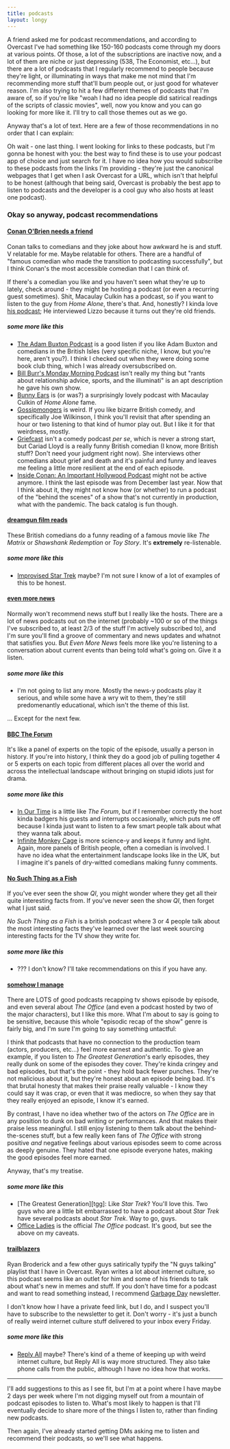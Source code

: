 ```yaml
---
title: podcasts
layout: longy
---
```


A friend asked me for podcast recommendations, and according to Overcast I've had something like 150-160 podcasts come through my doors at various points. Of those, a lot of the subscriptions are inactive now, and a lot of them are niche or just depressing (538, The Economist, etc...), but there are a lot of podcasts that I regularly recommend to people because they're light, or illuminating in ways that make me not mind that I'm recommending more stuff that'll bum people out, or just good for whatever reason. I'm also trying to hit a few different themes of podcasts that I'm aware of, so if you're like "woah I had no idea people did satirical readings of the scripts of classic movies", well, now you know and you can go looking for more like it. I'll try to call those themes out as we go.

Anyway that's a lot of text. Here are a few of those recommendations in no order that I can explain:

Oh wait - one last thing. I went looking for links to these podcasts, but I'm gonna be honest with you: the best way to find these is to use your podcast app of choice and just search for it. I have no idea how you would subscribe to these podcasts from the links I'm providing - they're just the canonical webpages that I get when I ask Overcast for a URL, which isn't that helpful to be honest (although that being said, Overcast is probably the best app to listen to podcasts and the developer is a cool guy who also hosts at least one podcast).

### Okay so anyway, podcast recommendations

#### [Conan O'Brien needs a friend][conaf]

Conan talks to comedians and they joke about how awkward he is and stuff. V relatable for me. Maybe relatable for others. There are a handful of "famous comedian who made the transition to podcasting successfully", but I think Conan's the most accessible comedian that I can think of.

If there's a comedian you like and you haven't seen what they're up to lately, check around - they might be hosting a podcast (or even a recurring guest sometimes). Shit, Macaulay Culkin has a podcast, so if you want to listen to the guy from _Home Alone_, there's that. And, honestly? I kinda love [his podcast][be]; He interviewed Lizzo because it turns out they're old friends.

##### some more like this
- [The Adam Buxton Podcast][tabp] is a good listen if you like Adam Buxton and comedians in the British Isles (very specific niche, I know, but you're here, aren't you?). I think I checked out when they were doing some book club thing, which I was already oversubscribed on.
- [Bill Burr's Monday Morning Podcast][bbmmp] isn't really my thing but "rants about relationship advice, sports, and the illuminati" is an apt description he gave his own show.
- [Bunny Ears][be] is (or was?) a surprisingly lovely podcast with Macaulay Culkin of _Home Alone_ fame.
- [Gossipmongers][gm] is weird. If you like bizarre British comedy, and specifically Joe Wilkinson, I think you'll revisit that after spending an hour or two listening to that kind of humor play out. But I like it for that weirdness, mostly.
- [Griefcast][gfc] isn't a comedy podcast *per se*, which is never a strong start, but Cariad Lloyd is a really funny British comedian (I know, more British stuff? Don't need your judgment right now). She interviews other comedians about grief and death and it's painful and funny and leaves me feeling a little more resilient at the end of each episode.
- [Inside Conan: An Important Hollywood Podcast][icaihp] might not be active anymore. I think the last episode was from December last year. Now that I think about it, they might not know how (or whether) to run a podcast of the "behind the scenes" of a show that's not currently in production, what with the pandemic. The back catalog is fun though.

#### [dreamgun film reads][dfr]

These British comedians do a funny reading of a famous movie like _The Matrix_ or _Shawshank Redemption_ or _Toy Story_. It's **extremely** re-listenable.

##### some more like this
- [Improvised Star Trek][ist] maybe? I'm not sure I know of a lot of examples of this to be honest.

#### [even more news][emn]

Normally won't recommend news stuff but I really like the hosts. There are a lot of news podcasts out on the internet (probably ~100 or so of the things I've subscribed to, at least 2/3 of the stuff I'm actively subscribed to), and I'm sure you'll find a groove of commentary and news updates and whatnot that satisfies you. But _Even More News_ feels more like you're listening to a conversation about current events than being told what's going on. Give it a listen.

##### some more like this
- I'm not going to list any more. Mostly the news-y podcasts play it serious, and while some have a wry wit to them, they're still predomenantly educational, which isn't the theme of this list.

... Except for the next few.

#### [BBC The Forum][bbctf]

It's like a panel of experts on the topic of the episode, usually a person in history. If you're into history, I think they do a good job of pulling together 4 or 5 experts on each topic from different places all over the world and across the intellectual landscape without bringing on stupid idiots just for drama.

##### some more like this
- [In Our Time][iot] is a little like _The Forum_, but if I remember correctly the host kinda badgers his guests and interrupts occasionally, which puts me off because I kinda just want to listen to a few smart people talk about what they wanna talk about.
- [Infinite Monkey Cage][imc] is more science-y and keeps it funny and light. Again, more panels of British people, often a comedian is involved. I have no idea what the entertainment landscape looks like in the UK, but I imagine it's panels of dry-witted comedians making funny comments.

#### [No Such Thing as a Fish][nstaaf]

If you've ever seen the show _QI_, you might wonder where they get all their quite interesting facts from. If you've never seen the show _QI_, then forget what I just said.

_No Such Thing as a Fish_ is a british podcast where 3 or 4 people talk about the most interesting facts they've learned over the last week sourcing interesting facts for the TV show they write for.

##### some more like this
- ??? I don't know? I'll take recommendations on this if you have any.

#### [somehow I manage][sim]

There are LOTS of good podcasts recapping tv shows episode by episode, and even several about _The Office_ (and even a podcast hosted by two of the major characters), but I like this more. What I'm about to say is going to be sensitive, because this whole "episodic recap of the show" genre is fairly big, and I'm sure I'm going to say something untactful:

I think that podcasts that have no connection to the production team (actors, producers, etc...) feel more earnest and authentic. To give an example, if you listen to _The Greatest Generation_'s early episodes, they really dunk on some of the episodes they cover. They're kinda cringey and bad episodes, but that's the point - they hold back fewer punches. They're not malicious about it, but they're honest about an episode being bad. It's that brutal honesty that makes their praise really valuable - I know they could say it was crap, or even that it was mediocre, so when they say that they really enjoyed an episode, I know it's earned.

By contrast, I have no idea whether two of the actors on _The Office_ are in any position to dunk on bad writing or performances. And that makes their praise less meaningful. I still enjoy listening to them talk about the behind-the-scenes stuff, but a few really keen fans of _The Office_ with strong positive *and* negative feelings about various episodes seem to come across as deeply genuine. They hated that one episode everyone hates, making the good episodes feel more earned.

Anyway, that's my treatise.

##### some more like this
- [The Greatest Generation][tgg]: Like _Star Trek_? You'll love this. Two guys who are a little bit embarrassed to have a podcast about _Star Trek_ have several podcasts about _Star Trek_. Way to go, guys.
- [Office Ladies][ol] is the official _The Office_ podcast. It's good, but see the above on my caveats.

#### [trailblazers][tb]

Ryan Broderick and a few other guys satirically typify the "N guys talking" playlist that I have in Overcast. Ryan writes a lot about internet culture, so this podcast seems like an outlet for him and some of his friends to talk about what's new in memes and stuff. If you don't have time for a podcast and want to read something instead, I recommend [Garbage Day][gd] newsletter.

I don't know how I have a private feed link, but I do, and I suspect you'll have to subscribe to the newsletter to get it. Don't worry - it's just a bunch of really weird internet culture stuff delivered to your inbox every Friday.

##### some more like this
- [Reply All][ra] maybe? There's kind of a theme of keeping up with weird internet culture, but Reply All is way more structured. They also take phone calls from the public, although I have no idea how that works.

---

I'll add suggestions to this as I see fit, but I'm at a point where I have maybe 2 days per week where I'm not digging myself out from a mountain of podcast episodes to listen to. What's most likely to happen is that I'll eventually decide to share more of the things I listen to, rather than finding new podcasts.

Then again, I've already started getting DMs asking me to listen and recommend their podcasts, so we'll see what happens.


[conaf]: https://www.earwolf.com/show/conan-obrien/
[dfr]: https://www.patreon.com/dreamgun
[emn]: https://www.youtube.com/channel/UCvlj0IzjSnNoduQF0l3VGng
[bbctf]: https://www.bbc.co.uk/programmes/p004kln9
[nstaaf]: https://audioboom.com/channel/nosuchthingasafish
[sim]: https://www.theincomparable.com/sim/
[tb]: https://garbageday.substack.com/podcast
[be]: http://bit.ly/bunnyearspodcast
[gd]: https://garbageday.substack.com/
[tabp]: http://adam-buxton.co.uk/
[bbmmp]: https://art19.com/shows/monday-morning-podcast
[gm]: https://play.acast.com/s/gossipmongers
[gfc]: https://twitter.com/thegriefcast
[icaihp]: https://www.earwolf.com/show/inside-conan-an-important-hollywood-podcast/
[ist]: http://www.theimprovisedstartrek.com/
[iot]: https://www.bbc.co.uk/programmes/b006qykl
[imc]: https://www.bbc.co.uk/programmes/b00snr0w
[ol]: https://www.earwolf.com/show/office-ladies/
[ra]: https://gimletmedia.com/shows/reply-all
